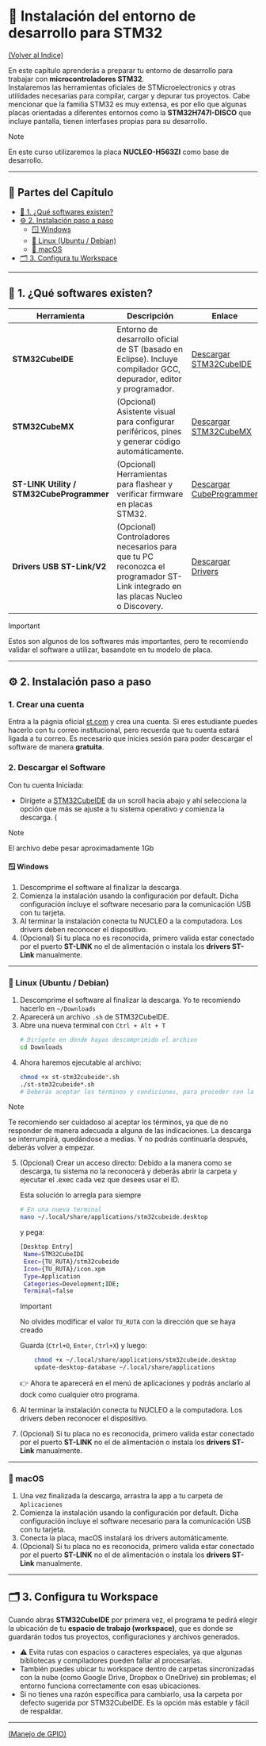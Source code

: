# 🧩 Instalación del entorno de desarrollo para STM32

[(Volver al Indice)](README.md)

En este capítulo aprenderás a preparar tu entorno de desarrollo para trabajar con **microcontroladores STM32**.  
Instalaremos las herramientas oficiales de STMicroelectronics y otras utilidades necesarias para compilar, cargar y depurar tus proyectos. Cabe mencionar que la familia STM32 es muy extensa, es por ello que algunas placas orientadas a diferentes entornos como la **STM32H747I-DISCO**  que incluye pantalla, tienen interfases propias para su desarrollo. 

> [!NOTE]
> En este curso utilizaremos la placa **NUCLEO-H563ZI** como base de desarrollo.

---
## 📖 Partes del Capítulo

- [🧠 1. ¿Qué softwares existen?](#-1-qué-softwares-existen)
- [⚙️ 2. Instalación paso a paso](#2-instalación-paso-a-paso)
  - [🪟 Windows](#-windows)
  - [🐧 Linux (Ubuntu / Debian)](#-linux-ubuntu--debian)
  - [🍎 macOS](#-macos)
- [🗂️ 3. Configura tu Workspace](#3-configura-tu-workspace)
---

## 🧠 1. ¿Qué softwares existen?

| Herramienta | Descripción | Enlace |
|--------------|-------------|---------|
| **STM32CubeIDE** | Entorno de desarrollo oficial de ST (basado en Eclipse). Incluye compilador GCC, depurador, editor y programador. | [Descargar STM32CubeIDE](https://www.st.com/en/development-tools/stm32cubeide.html) |
| **STM32CubeMX** | (Opcional) Asistente visual para configurar periféricos, pines y generar código automáticamente. | [Descargar STM32CubeMX](https://www.st.com/en/development-tools/stm32cubemx.html) |
| **ST-LINK Utility / STM32CubeProgrammer** | (Opcional) Herramientas para flashear y verificar firmware en placas STM32. | [Descargar CubeProgrammer](https://www.st.com/en/development-tools/stm32cubeprog.html) |
| **Drivers USB ST-Link/V2** | (Opcional) Controladores necesarios para que tu PC reconozca el programador ST-Link integrado en las placas Nucleo o Discovery. | [Descargar Drivers](https://www.st.com/en/development-tools/stsw-link009.html) |

> [!IMPORTANT]
> Estos son algunos de los softwares más importantes, pero te recomiendo validar el software a utilizar, basandote en tu modelo de placa.

---
## ⚙️ 2. Instalación paso a paso

### 1. Crear una cuenta

Entra a la págnia oficial [st.com](https://www.st.com/content/st_com/en.html) y crea una cuenta. Si eres estudiante puedes hacerlo con tu correo institucional, pero recuerda que tu cuenta estará ligada a tu correo. Es necesario que inicies sesión para poder descargar el software de manera **gratuita**.

### 2. Descargar el Software

Con tu cuenta Iniciada:

- Dirígete a [STM32CubeIDE](https://www.st.com/content/st_com/en/products/development-tools/software-development-tools/stm32-software-development-tools/stm32-ides/stm32cubeide.html) da un scroll hacia abajo y ahí selecciona la opción que más se ajuste a tu sistema operativo y comienza la descarga. (

> [!NOTE]
> El archivo debe pesar aproximadamente 1Gb

#### 🪟 Windows
1. Descomprime el software al finalizar la descarga. 
2. Comienza la instalación usando la configuración por default. Dicha configuración incluye el software necesario para la comunicación USB con tu tarjeta.
3. Al terminar la instalación conecta tu NUCLEO a la computadora. Los drivers deben reconocer el dispositivo.
4. (Opcional) Si tu placa no es reconocida, primero valida estar conectado por el puerto **ST-LINK** no el de alimentación o instala los **drivers ST-Link** manualmente.

---

### 🐧 Linux (Ubuntu / Debian)
1. Descomprime el software al finalizar la descarga. Yo te recomiendo hacerlo en `~/Downloads`
2. Aparecerá un archivo `.sh` de STM32CubeIDE.
3. Abre una nueva terminal con `Ctrl + Alt + T`
    ```bash
    # Dirígete en donde hayas descomprimido el archivo
    cd Downloads
    ```
4. Ahora haremos ejecutable al archivo:
    ```bash
    chmod +x st-stm32cubeide*.sh
    ./st-stm32cubeide*.sh
    # Deberás aceptar los términos y condiciones, para proceder con la descarga. 
    ```
> [!NOTE]
> Te recomiendo ser cuidadoso al aceptar los términos, ya que de no responder de manera adecuada a alguna de las indicaciones. La descarga se interrumpirá, quedándose a medias. Y no podrás continuarla después, deberás volver a empezar.

5. (Opcional) Crear un acceso directo:
    Debido a la manera como se descarga, tu sistema no la reconocerá y deberás abrir la carpeta y ejecutar el .exec cada vez que desees usar el ID.

    Esta solución lo arregla para siempre
    ```bash
    # En una nueva terminal
    nano ~/.local/share/applications/stm32cubeide.desktop
    ```
    y pega:

   ```bash
   [Desktop Entry]
    Name=STM32CubeIDE
    Exec={TU_RUTA}/stm32cubeide
    Icon={TU_RUTA}/icon.xpm
    Type=Application
    Categories=Development;IDE;
    Terminal=false
   ```
   > [!IMPORTANT]
    > No olvides modificar el valor `TU_RUTA` con la dirección que se haya creado

    Guarda (`Ctrl+O`, `Enter`, `Ctrl+X`)
    y luego:

    ```bash
        chmod +x ~/.local/share/applications/stm32cubeide.desktop
        update-desktop-database ~/.local/share/applications
    ```
    👉 Ahora te aparecerá en el menú de aplicaciones y podrás anclarlo al dock como cualquier otro programa.

6. Al terminar la instalación conecta tu NUCLEO a la computadora. Los drivers deben reconocer el dispositivo.
7. (Opcional) Si tu placa no es reconocida, primero valida estar conectado por el puerto **ST-LINK** no el de alimentación o instala los **drivers ST-Link** manualmente.

---

### 🍎 macOS
1. Una vez finalizada la descarga, arrastra la app a tu carpeta de `Aplicaciones`
2. Comienza la instalación usando la configuración por default. Dicha configuración incluye el software necesario para la comunicación USB con tu tarjeta.
3. Conecta la placa, macOS instalará los drivers automáticamente.
4. (Opcional) Si tu placa no es reconocida, primero valida estar conectado por el puerto **ST-LINK** no el de alimentación o instala los **drivers ST-Link** manualmente.

---
## 🗂️ 3. Configura tu Workspace
Cuando abras **STM32CubeIDE** por primera vez, el programa te pedirá elegir la ubicación de tu **espacio de trabajo (workspace)**, que es donde se guardarán todos tus proyectos, configuraciones y archivos generados.
- ⚠️ Evita rutas con espacios o caracteres especiales, ya que algunas bibliotecas y compiladores pueden fallar al procesarlas.
- También puedes ubicar tu workspace dentro de carpetas sincronizadas con la nube (como Google Drive, Dropbox o OneDrive) sin problemas; el entorno funciona correctamente con esas ubicaciones.
- Si no tienes una razón específica para cambiarlo, usa la carpeta por defecto sugerida por STM32CubeIDE. Es la opción más estable y fácil de respaldar.

---
[(Manejo de GPIO)](README.md)